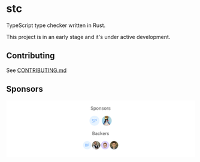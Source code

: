 # stc

TypeScript type checker written in Rust.

This project is in an early stage and it's under active development.

## Contributing

See [CONTRIBUTING.md](./CONTRIBUTING.md)

## Sponsors

![Sponsors](https://raw.githubusercontent.com/dudykr/stc-sponsor-images/main/sponsors.svg)
